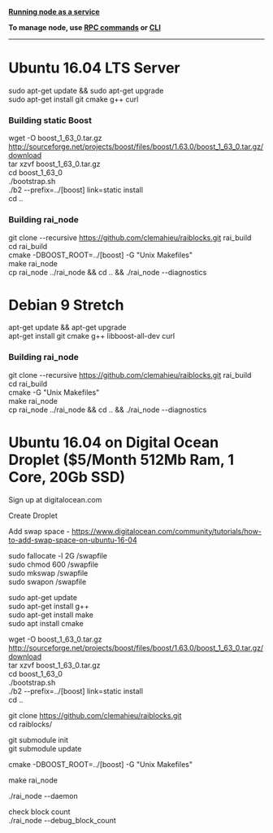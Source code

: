 **[Running node as a service](https://github.com/clemahieu/raiblocks/wiki/Running-rai_node-as-a-service)**
    
**To manage node, use [RPC commands](https://github.com/clemahieu/raiblocks/wiki/RPC-protocol) or [CLI](https://github.com/clemahieu/raiblocks/wiki/Command-line-interface)**   

***

# Ubuntu 16.04 LTS Server
sudo apt-get update && sudo apt-get upgrade   
sudo apt-get install git cmake g++ curl   
### Building static Boost
wget -O boost_1_63_0.tar.gz http://sourceforge.net/projects/boost/files/boost/1.63.0/boost_1_63_0.tar.gz/download   
tar xzvf boost_1_63_0.tar.gz   
cd boost_1_63_0   
./bootstrap.sh   
./b2 --prefix=../[boost] link=static install   
cd ..
### Building rai_node
git clone --recursive https://github.com/clemahieu/raiblocks.git rai_build   
cd rai_build   
cmake -DBOOST_ROOT=../[boost] -G "Unix Makefiles"   
make rai_node   
cp rai_node ../rai_node && cd .. && ./rai_node --diagnostics   


# Debian 9 Stretch
apt-get update && apt-get upgrade   
apt-get install git cmake g++ libboost-all-dev curl   
### Building rai_node
git clone --recursive https://github.com/clemahieu/raiblocks.git rai_build   
cd rai_build   
cmake -G "Unix Makefiles"   
make rai_node   
cp rai_node ../rai_node && cd .. && ./rai_node --diagnostics   

# Ubuntu 16.04 on Digital Ocean Droplet ($5/Month 512Mb Ram, 1 Core, 20Gb SSD)
Sign up at digitalocean.com

Create Droplet

Add swap space - https://www.digitalocean.com/community/tutorials/how-to-add-swap-space-on-ubuntu-16-04

sudo fallocate -l 2G /swapfile  
sudo chmod 600 /swapfile  
sudo mkswap /swapfile  
sudo swapon /swapfile

sudo apt-get update  
sudo apt-get install g++  
sudo apt-get install make  
sudo apt install cmake

wget -O boost_1_63_0.tar.gz http://sourceforge.net/projects/boost/files/boost/1.63.0/boost_1_63_0.tar.gz/download  
tar xzvf boost_1_63_0.tar.gz  
cd boost_1_63_0  
./bootstrap.sh  
./b2 --prefix=../[boost] link=static install  
cd ..

git clone https://github.com/clemahieu/raiblocks.git  
cd raiblocks/

git submodule init  
git submodule update

cmake -DBOOST_ROOT=../[boost] -G "Unix Makefiles" 
 
make rai_node

./rai_node --daemon

check block count  
./rai_node --debug_block_count

